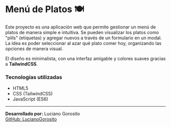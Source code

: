 # Menú de Platos 🍽️

Este proyecto es una aplicación web que permite gestionar un menú de platos de manera simple e intuitiva. 
Se pueden visualizar los platos como "pills" (etiquetas) y agregar nuevos a través de un formulario en un modal. 
La idea es poder seleccionar al azar qué plato comer hoy, organizando las opciones de manera visual.

El diseño es minimalista, con una interfaz amigable y colores suaves gracias a **TailwindCSS**.

### Tecnologías utilizadas

- HTML5
- CSS (TailwindCSS)
- JavaScript (ES6)

---

**Desarrollado por:** Luciano Gorosito  
[GitHub: LucianoGorosito](https://github.com/LucianoGorosito)
